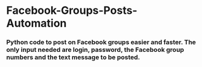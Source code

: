 # Facebook-Groups-Posts-Automation

### Python code to post on Facebook groups easier and faster. The only input needed are login, password, the Facebook group numbers and the text message to be posted.
